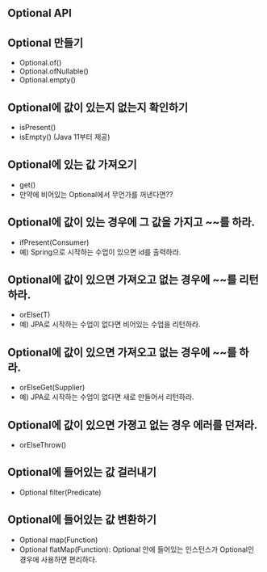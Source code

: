 ## Optional API

## Optional 만들기

+ Optional.of()
+ Optional.ofNullable()
+ Optional.empty()

## Optional에 값이 있는지 없는지 확인하기
+ isPresent()
+ isEmpty() (Java 11부터 제공)

## Optional에 있는 값 가져오기
+ get()
+ 만약에 비어있는 Optional에서 무언가를 꺼낸다면??

## Optional에 값이 있는 경우에 그 값을 가지고 ~~를 하라.
+ ifPresent(Consumer)
+ 예) Spring으로 시작하는 수업이 있으면 id를 출력하라.

## Optional에 값이 있으면 가져오고 없는 경우에 ~~를 리턴하라.
+ orElse(T)
+ 예) JPA로 시작하는 수업이 없다면 비어있는 수업을 리턴하라.

## Optional에 값이 있으면 가져오고 없는 경우에 ~~를 하라.
+ orElseGet(Supplier)
+ 예) JPA로 시작하는 수업이 없다면 새로 만들어서 리턴하라.

## Optional에 값이 있으면 가졍고 없는 경우 에러를 던져라.
+ orElseThrow()

## Optional에 들어있는 값 걸러내기
+ Optional filter(Predicate)

## Optional에 들어있는 값 변환하기
+ Optional map(Function)
+ Optional flatMap(Function): Optional 안에 들어있는 인스턴스가 Optional인 경우에 사용하면 편리하다.

